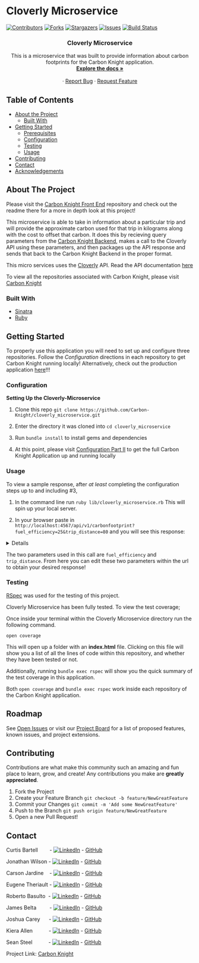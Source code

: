 # Cloverly Microservice

<!-- PROJECT SHIELDS -->
[![Contributors][contributors-shield]][contributors-url]
[![Forks][forks-shield]][forks-url]
[![Stargazers][stars-shield]][stars-url]
[![Issues][issues-shield]][issues-url]
[![Build Status](https://travis-ci.com/travis-ci/travis-web.svg?branch=master)](https://travis-ci.com/github/Carbon-Knight/cloverly_microservice)


  <h3 align="center">Cloverly Microservice</h3>

  <p align="center">
    This is a microservice that was built to provide information about carbon footprints  for the Carbon Knight application.
    <br />
    <a href="https://github.com/Carbon-Knight/cloverly_microservice"><strong>Explore the docs »</strong></a>
    <br />
    <br />
    <!-- for adding a demo video
    <a href="Add our video link here">View Demo</a>  · -->
    ·
    <a href="https://github.com/Carbon-Knight/cloverly_microservice/issues">Report Bug</a>
    ·
    <a href="https://github.com/Carbon-Knight/cloverly_microservice/issues">Request Feature</a>
  </p>
</p>




<!-- TABLE OF CONTENTS -->
## Table of Contents

* [About the Project](#about-the-project)
  * [Built With](#built-with)
* [Getting Started](#getting-started)
  * [Prerequisites](#prerequisites)
  * [Configuration](#configuration)
  * [Testing](#testing)
  * [Usage](#usage)
* [Contributing](#contributing)
* [Contact](#contact)
* [Acknowledgements](#acknowledgements)




<!-- ABOUT THE PROJECT -->
## About The Project
Please visit the [Carbon Knight Front End](https://github.com/Carbon-Knight/Front-End) repository and check out the readme there for a more in depth look at this project!

This microservice is able to take in information about a particular trip and will provide the approximate carbon used for that trip in kilograms along with the cost to offset that carbon.  It does this by recieving query parameters from the [Carbon Knight Backend](https://github.com/Carbon-Knight/carbon-knight-back-end), makes a call to the Cloverly API using these parameters, and then packages up the API response and sends that back to the Carbon Knight Backend in the proper format.

This micro services uses the [Cloverly](https://www.cloverly.com/) API.  Read the API documentation [here](https://www.cloverly.com/carbon-offset-documentation.html)

To view all the repositories associated with Carbon Knight, please visit [Carbon Knight](https://github.com/Carbon-Knight)

### Built With


* [Sinatra](https://github.com/sinatra/sinatra)
* [Ruby](https://github.com/ruby/ruby)


<!-- GETTING STARTED -->
## Getting Started

To properly use this application you will need to set up and configure three repositories. Follow the *Configuration* directions in each repository to get Carbon Knight running locally! Alternatively, check out the production application [here](https://carbon-knight.herokuapp.com/)!!!

### Configuration
**Setting Up the Cloverly-Microservice**
1. Clone this repo ```git clone https://github.com/Carbon-Knight/cloverly_microservice.git```

2. Enter the directory it was cloned into ```cd cloverly_microservice```

3. Run `bundle install` to install gems and dependencies

4. At this point, please visit [Configuration Part II](https://github.com/Carbon-Knight/Front-End#configuration) to get the full Carbon Knight Application up and running locally

### Usage
To view a sample response, after *at least* completing the configuration steps up to and including \#3,  

1. In the command line run ```ruby lib/cloverly_microservice.rb```  This will spin up your local server.

2. In your browser paste in ```http://localhost:4567/api/v1/carbonfootprint?fuel_efficiency=25&trip_distance=80``` and you will see this response:
<details>

  ```
  {
    "data": {
      "equivalent_carbon_in_kg": 28.444,
      "cloverly_offset_cost": {
          "currency": "USD",
          "total": 0.31
      }
    }
  }
  ```

</details>

  The two parameters used in this call are `fuel_efficiency` and `trip_distance`.  From here you can edit these two parameters within the url to obtain your desired response!

### Testing

[RSpec](https://rspec.info/) was used for the testing of this project.

Cloverly Microservice has been fully tested. To view the test coverage;

Once inside your terminal within the Cloverly Microservice directory run the following command.

```
open coverage
```

This will open up a folder with an **index.html** file. Clicking on this file will show you a list of all the lines of code within this repository, and whether they have been tested or not.

Additionally, running ```bundle exec rspec``` will show you the quick summary of the test coverage in this application.

Both ```open coverage``` and ```bundle exec rspec``` work inside each repository of the Carbon Knight application.

<!-- ROADMAP -->
## Roadmap

See [Open Issues](https://github.com/Carbon-Knight/carbon-knight-back-end/issues) or visit our [Project Board](https://github.com/orgs/Carbon-Knight/projects/1) for a list of proposed features, known issues, and project extensions.


<!-- CONTRIBUTING -->
## Contributing

Contributions are what make this community such an amazing and fun place to learn, grow, and create! Any contributions you make are **greatly appreciated**.

1. Fork the Project
2. Create your Feature Branch ```git checkout -b feature/NewGreatFeature```
3. Commit your Changes ```git commit -m 'Add some NewGreatFeature'```
4. Push to the Branch ```git push origin feature/NewGreatFeature```
5. Open a new Pull Request!


<!-- CONTACT -->
## Contact

Curtis Bartell &nbsp;&nbsp;&nbsp;&nbsp;&nbsp;&nbsp; - [![LinkedIn][linkedin-shield]](https://www.linkedin.com/in/curtis-bartell/) - [GitHub](https://github.com/c-bartell)

Jonathan Wilson - [![LinkedIn][linkedin-shield]](https://www.linkedin.com/in/jonathan--wilson/) - [GitHub](https://github.com/Jonathan-M-Wilson)

Carson Jardine &nbsp;&nbsp; - [![LinkedIn][linkedin-shield]](https://www.linkedin.com/in/carson-jardine/) - [GitHub](https://github.com/carson-jardine)

Eugene Theriault - [![LinkedIn][linkedin-shield]](https://www.linkedin.com/in/eugene-theriault/) - [GitHub](https://github.com/ETBassist)

Roberto Basulto &nbsp;- [![LinkedIn][linkedin-shield]](https://www.linkedin.com/in/roberto-basulto/) - [GitHub](https://github.com/Eternal-Flame085)

James Belta &nbsp;&nbsp;&nbsp;&nbsp;&nbsp;&nbsp;&nbsp; - [![LinkedIn][linkedin-shield]](https://www.linkedin.com/in/james-belta/) - [GitHub](https://github.com/JBelta)

Joshua Carey &nbsp;&nbsp;&nbsp;&nbsp;&nbsp;- [![LinkedIn][linkedin-shield]](https://www.linkedin.com/in/carey-joshua/) - [GitHub](https://github.com/jdcarey128)

Kiera Allen &nbsp;&nbsp;&nbsp;&nbsp;&nbsp;&nbsp;&nbsp;&nbsp;&nbsp;&nbsp;- [![LinkedIn][linkedin-shield]](https://www.linkedin.com/in/kieraallen/) - [GitHub](https://github.com/KieraAllen)

Sean Steel &nbsp;&nbsp;&nbsp;&nbsp;&nbsp;&nbsp;&nbsp;&nbsp;&nbsp;&nbsp;- [![LinkedIn][linkedin-shield]](https://www.linkedin.com/in/sean-steel/) - [GitHub](https://github.com/s-steel)



Project Link: [Carbon Knight](https://github.com/Carbon-Knight)



<!-- ACKNOWLEDGEMENTS -->
<!-- Add resources that were used to help create this project here -->




<!-- MARKDOWN LINKS & IMAGES -->
[contributors-shield]: https://img.shields.io/github/contributors/Carbon-Knight/cloverly_microservice
[contributors-url]: https://github.com/Carbon-Knight/cloverly_microservice/graphs/contributors
[forks-shield]: https://img.shields.io/github/forks/Carbon-Knight/cloverly_microservice
[forks-url]: https://github.com/Carbon-Knight/cloverly_microservice/network/members
[stars-shield]: https://img.shields.io/github/stars/Carbon-Knight/cloverly_microservice
[stars-url]: https://github.com/Carbon-Knight/cloverly_microservice/stargazers
[issues-shield]: https://img.shields.io/github/issues/Carbon-Knight/cloverly_microservice
[issues-url]: https://github.com/Carbon-Knight/cloverly_microservice/issues
[linkedin-shield]: https://img.shields.io/badge/-LinkedIn-black.svg?style=flat-square&logo=linkedin&colorB=555

